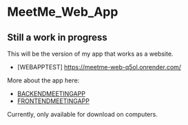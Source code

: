 # MeetMe_Web_App 

## Still a work in progress

This will be the version of my app that works as a website.

* [WEBAPPTEST] https://meetme-web-q5ol.onrender.com/

More about the app here:

* [BACKENDMEETINGAPP](https://github.com/gszczure/BACKENDMEETINGAPP)
* [FRONTENDMEETINGAPP](https://github.com/gszczure/FRONTENDMEETINGAPP)

Currently, only available for download on computers.

